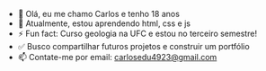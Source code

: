 - 👋 Olá, eu me chamo Carlos e tenho 18 anos
- 🌱 Atualmente, estou aprendendo html, css e js
- ⚡ Fun fact: Curso geologia na UFC e estou no terceiro semestre!
- ✅ Busco compartilhar futuros projetos e construir um portfólio
- 📫 Contate-me por email: carlosedu4923@gmail.com
